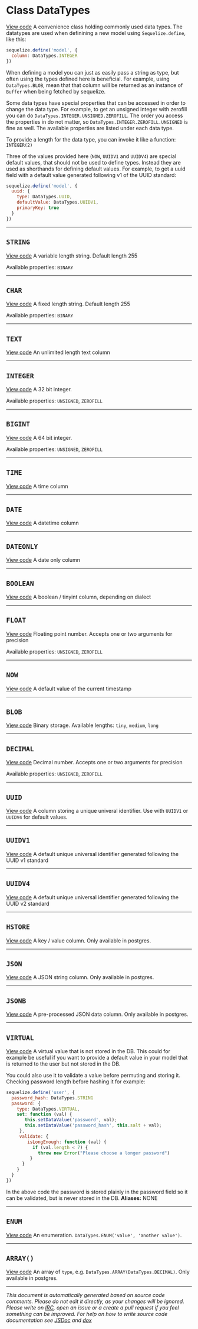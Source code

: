 <a name="datatypes"></a>
# Class DataTypes
[View code](https://github.com/sequelize/sequelize/blob/dbcbddd0f1bbdad7ff8b4f939616f51b610619a4/lib/data-types.js#L309)
A convenience class holding commonly used data types. The datatypes are used when definining a new model using `Sequelize.define`, like this:
```js
sequelize.define('model', {
  column: DataTypes.INTEGER
})
```
When defining a model you can just as easily pass a string as type, but often using the types defined here is beneficial. For example, using `DataTypes.BLOB`, mean
that that column will be returned as an instance of `Buffer` when being fetched by sequelize.

Some data types have special properties that can be accessed in order to change the data type. For example, to get an unsigned integer with zerofill you can do `DataTypes.INTEGER.UNSIGNED.ZEROFILL`.
The order you access the properties in do not matter, so `DataTypes.INTEGER.ZEROFILL.UNSIGNED` is fine as well. The available properties are listed under each data type.

To provide a length for the data type, you can invoke it like a function: `INTEGER(2)`

Three of the values provided here (`NOW`, `UUIDV1` and `UUIDV4`) are special default values, that should not be used to define types. Instead they are used as shorthands for
defining default values. For example, to get a uuid field with a default value generated following v1 of the UUID standard:
```js
sequelize.define('model', {
  uuid: {
    type: DataTypes.UUID,
    defaultValue: DataTypes.UUIDV1,
    primaryKey: true
  }
})
```


***

<a name="string"></a>
## `STRING`
[View code](https://github.com/sequelize/sequelize/blob/dbcbddd0f1bbdad7ff8b4f939616f51b610619a4/lib/data-types.js#L317)
A variable length string. Default length 255

Available properties: `BINARY`


***

<a name="char"></a>
## `CHAR`
[View code](https://github.com/sequelize/sequelize/blob/dbcbddd0f1bbdad7ff8b4f939616f51b610619a4/lib/data-types.js#L325)
A fixed length string. Default length 255

Available properties: `BINARY`


***

<a name="text"></a>
## `TEXT`
[View code](https://github.com/sequelize/sequelize/blob/dbcbddd0f1bbdad7ff8b4f939616f51b610619a4/lib/data-types.js#L330)
An unlimited length text column

***

<a name="integer"></a>
## `INTEGER`
[View code](https://github.com/sequelize/sequelize/blob/dbcbddd0f1bbdad7ff8b4f939616f51b610619a4/lib/data-types.js#L338)
A 32 bit integer.

Available properties: `UNSIGNED`, `ZEROFILL`


***

<a name="bigint"></a>
## `BIGINT`
[View code](https://github.com/sequelize/sequelize/blob/dbcbddd0f1bbdad7ff8b4f939616f51b610619a4/lib/data-types.js#L346)
A 64 bit integer.

Available properties: `UNSIGNED`, `ZEROFILL`


***

<a name="time"></a>
## `TIME`
[View code](https://github.com/sequelize/sequelize/blob/dbcbddd0f1bbdad7ff8b4f939616f51b610619a4/lib/data-types.js#L351)
A time column

***

<a name="date"></a>
## `DATE`
[View code](https://github.com/sequelize/sequelize/blob/dbcbddd0f1bbdad7ff8b4f939616f51b610619a4/lib/data-types.js#L356)
A datetime column

***

<a name="dateonly"></a>
## `DATEONLY`
[View code](https://github.com/sequelize/sequelize/blob/dbcbddd0f1bbdad7ff8b4f939616f51b610619a4/lib/data-types.js#L361)
A date only column

***

<a name="boolean"></a>
## `BOOLEAN`
[View code](https://github.com/sequelize/sequelize/blob/dbcbddd0f1bbdad7ff8b4f939616f51b610619a4/lib/data-types.js#L366)
A boolean / tinyint column, depending on dialect

***

<a name="float"></a>
## `FLOAT`
[View code](https://github.com/sequelize/sequelize/blob/dbcbddd0f1bbdad7ff8b4f939616f51b610619a4/lib/data-types.js#L374)
Floating point number. Accepts one or two arguments for precision

Available properties: `UNSIGNED`, `ZEROFILL`


***

<a name="now"></a>
## `NOW`
[View code](https://github.com/sequelize/sequelize/blob/dbcbddd0f1bbdad7ff8b4f939616f51b610619a4/lib/data-types.js#L379)
A default value of the current timestamp

***

<a name="blob"></a>
## `BLOB`
[View code](https://github.com/sequelize/sequelize/blob/dbcbddd0f1bbdad7ff8b4f939616f51b610619a4/lib/data-types.js#L385)
Binary storage. Available lengths: `tiny`, `medium`, `long`


***

<a name="decimal"></a>
## `DECIMAL`
[View code](https://github.com/sequelize/sequelize/blob/dbcbddd0f1bbdad7ff8b4f939616f51b610619a4/lib/data-types.js#L393)
Decimal number. Accepts one or two arguments for precision

Available properties: `UNSIGNED`, `ZEROFILL`


***

<a name="uuid"></a>
## `UUID`
[View code](https://github.com/sequelize/sequelize/blob/dbcbddd0f1bbdad7ff8b4f939616f51b610619a4/lib/data-types.js#L398)
A column storing a unique univeral identifier. Use with `UUIDV1` or `UUIDV4` for default values.

***

<a name="uuidv1"></a>
## `UUIDV1`
[View code](https://github.com/sequelize/sequelize/blob/dbcbddd0f1bbdad7ff8b4f939616f51b610619a4/lib/data-types.js#L403)
A default unique universal identifier generated following the UUID v1 standard

***

<a name="uuidv4"></a>
## `UUIDV4`
[View code](https://github.com/sequelize/sequelize/blob/dbcbddd0f1bbdad7ff8b4f939616f51b610619a4/lib/data-types.js#L408)
A default unique universal identifier generated following the UUID v2 standard

***

<a name="hstore"></a>
## `HSTORE`
[View code](https://github.com/sequelize/sequelize/blob/dbcbddd0f1bbdad7ff8b4f939616f51b610619a4/lib/data-types.js#L414)
A key / value column. Only available in postgres.

***

<a name="json"></a>
## `JSON`
[View code](https://github.com/sequelize/sequelize/blob/dbcbddd0f1bbdad7ff8b4f939616f51b610619a4/lib/data-types.js#L420)
A JSON string column. Only available in postgres.

***

<a name="jsonb"></a>
## `JSONB`
[View code](https://github.com/sequelize/sequelize/blob/dbcbddd0f1bbdad7ff8b4f939616f51b610619a4/lib/data-types.js#L426)
A pre-processed JSON data column. Only available in postgres.

***

<a name="virtual"></a>
## `VIRTUAL`
[View code](https://github.com/sequelize/sequelize/blob/dbcbddd0f1bbdad7ff8b4f939616f51b610619a4/lib/data-types.js#L456)
A virtual value that is not stored in the DB. This could for example be useful if you want to provide a default value in your model
that is returned to the user but not stored in the DB.

You could also use it to validate a value before permuting and storing it. Checking password length before hashing it for example:
```js
sequelize.define('user', {
  password_hash: DataTypes.STRING
  password: {
    type: DataTypes.VIRTUAL,
    set: function (val) {
       this.setDataValue('password', val);
       this.setDataValue('password_hash', this.salt + val);
     },
     validate: {
        isLongEnough: function (val) {
          if (val.length < 7) {
            throw new Error("Please choose a longer password")
         }
      }
    }
  }
})
```
In the above code the password is stored plainly in the password field so it can be validated, but is never stored in the DB.
__Aliases:__ NONE

***

<a name="enum"></a>
## `ENUM`
[View code](https://github.com/sequelize/sequelize/blob/dbcbddd0f1bbdad7ff8b4f939616f51b610619a4/lib/data-types.js#L464)
An enumeration. `DataTypes.ENUM('value', 'another value')`.


***

<a name="array"></a>
## `ARRAY()`
[View code](https://github.com/sequelize/sequelize/blob/dbcbddd0f1bbdad7ff8b4f939616f51b610619a4/lib/data-types.js#L484)
An array of `type`, e.g. `DataTypes.ARRAY(DataTypes.DECIMAL)`. Only available in postgres.

***

_This document is automatically generated based on source code comments. Please do not edit it directly, as your changes will be ignored. Please write on <a href="irc://irc.freenode.net/#sequelizejs">IRC</a>, open an issue or a create a pull request if you feel something can be improved. For help on how to write source code documentation see [JSDoc](http://usejsdoc.org) and [dox](https://github.com/tj/dox)_